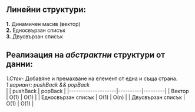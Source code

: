 ## Линейни структури:
**1.** Динамичен масив (вектор)  
**2.** Едносвързан списък  
**3.** Двусвързан списък  

## Реализация на *абстрактни* структури от данни:
*1.Стек*- Добавяне и премахване на елемент от една и съща страна.  
*1 вариант: pushBack && popBack*  
|                    | pushBack | popBack |
|--------------------|----------|---------|
| Вектор             |   O(1)   |   O(1)  |
| Едносвързан списък |   O(1)   |   O(n)  |
| Двусвързан списък  |   O(1)   |   O(1)  |

